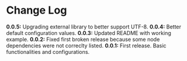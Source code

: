 # Change Log

**0.0.5:** Upgrading external library to better support UTF-8.
**0.0.4:** Better default configuration values.
**0.0.3:** Updated README with working example.
**0.0.2:** Fixed first broken release because some node dependencies were not correclty listed.
**0.0.1:** First release. Basic functionalities and configurations.
